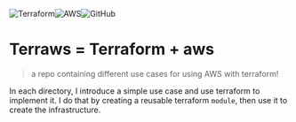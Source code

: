![Terraform](https://img.shields.io/badge/terraform-%235835CC.svg?style=for-the-badge&logo=terraform&logoColor=white)![AWS](https://img.shields.io/badge/AWS-%23FF9900.svg?style=for-the-badge&logo=amazon-aws&logoColor=white)![GitHub](https://img.shields.io/badge/github-%23121011.svg?style=for-the-badge&logo=github&logoColor=white)

# Terraws = Terraform + aws

> a repo containing different use cases for using AWS with terraform!

In each directory, I introduce a simple use case and use terraform to implement it. I do that by creating a reusable terraform `module`, then use it to create the infrastructure.
